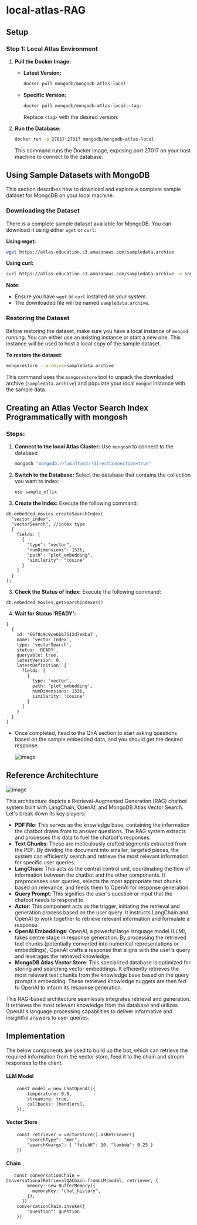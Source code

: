# local-atlas-RAG

## Setup 

### Step 1: Local Atlas Environment 

1. **Pull the Docker Image:**
   * **Latest Version:**
     ```bash
     docker pull mongodb/mongodb-atlas-local
     ```
   * **Specific Version:**
     ```bash
     docker pull mongodb/mongodb-atlas-local:<tag>
     ```
     Replace `<tag>` with the desired version.

2. **Run the Database:**
   ```bash
   docker run -p 27017:27017 mongodb/mongodb-atlas-local
   ```
   This command runs the Docker image, exposing port 27017 on your host machine to connect to the database.

## Using Sample Datasets with MongoDB

This section describes how to download and explore a complete sample dataset for MongoDB on your local machine.

### Downloading the Dataset

There is a complete sample dataset available for MongoDB. You can download it using either `wget` or `curl`:

**Using wget:**

```bash
wget https://atlas-education.s3.amazonaws.com/sampledata.archive
```

**Using curl:**

```bash
curl https://atlas-education.s3.amazonaws.com/sampledata.archive -o sampledata.archive
```

**Note:**

* Ensure you have `wget` or `curl` installed on your system.
* The downloaded file will be named `sampledata.archive`.

### Restoring the Dataset

Before restoring the dataset, make sure you have a local instance of `mongod` running. You can either use an existing instance or start a new one. This instance will be used to host a local copy of the sample dataset.

**To restore the dataset:**

```bash
mongorestore --archive=sampledata.archive
```

This command uses the `mongorestore` tool to unpack the downloaded archive (`sampledata.archive`) and populate your local `mongod` instance with the sample data.

## Creating an Atlas Vector Search Index Programmatically with mongosh

### Steps:

1. **Connect to the local Atlas Cluster:**
   Use `mongosh` to connect to the database:
   ```bash
   mongosh "mongodb://localhost/?directConnection=true"
   ```

2. **Switch to the Database:**
   Select the database that contains the collection you want to index:

   ```javascript
   use sample_mflix
   ```

3. **Create the Index:**
   Execute the following command:

```
db.embedded_movies.createSearchIndex(
  "vector_index",
  "vectorSearch", //index type
  {
    fields: [
      {
        "type": "vector",
        "numDimensions": 1536,
        "path": "plot_embedding",
        "similarity": "cosine"
      }
    ]
  }
);
```

3. **Check the Status of Index:**
   Execute the following command:

```
db.embedded_movies.getSearchIndexes()
```

4. **Wait for Status 'READY':**

```
[
  {
    id: '66f0c9c9ce6bb7512d7e8ba7',
    name: 'vector_index',
    type: 'vectorSearch',
    status: 'READY',
    queryable: true,
    latestVersion: 0,
    latestDefinition: {
      fields: [
        {
          type: 'vector',
          path: 'plot_embedding',
          numDimensions: 1536,
          similarity: 'cosine'
        }
      ]
    }
  }
]
```



- Once completed, head to the QnA section to start asking questions based on the sample embedded data, and you should get the desired response.

  ![image](https://github.com/utsavMongoDB/MongoDB-RAG-NextJS/assets/114057324/c76c8c19-e18a-46b1-834a-9a6bda7fec99)



## Reference Architechture 

![image](https://github.com/mongodb-partners/MongoDB-RAG-Vercel/assets/114057324/3a4b863e-cea3-4d89-a6f5-24a4ee44cfd4)


This architecture depicts a Retrieval-Augmented Generation (RAG) chatbot system built with LangChain, OpenAI, and MongoDB Atlas Vector Search. Let's break down its key players:

- **PDF File**: This serves as the knowledge base, containing the information the chatbot draws from to answer questions. The RAG system extracts and processes this data to fuel the chatbot's responses.
- **Text Chunks**: These are meticulously crafted segments extracted from the PDF. By dividing the document into smaller, targeted pieces, the system can efficiently search and retrieve the most relevant information for specific user queries.
- **LangChain**: This acts as the central control unit, coordinating the flow of information between the chatbot and the other components. It preprocesses user queries, selects the most appropriate text chunks based on relevance, and feeds them to OpenAI for response generation.
- **Query Prompt**: This signifies the user's question or input that the chatbot needs to respond to.
- **Actor**: This component acts as the trigger, initiating the retrieval and generation process based on the user query. It instructs LangChain and OpenAI to work together to retrieve relevant information and formulate a response.
- **OpenAI Embeddings**: OpenAI, a powerful large language model (LLM), takes centre stage in response generation. By processing the retrieved text chunks (potentially converted into numerical representations or embeddings), OpenAI crafts a response that aligns with the user's query and leverages the retrieved knowledge.
- **MongoDB Atlas Vector Store**: This specialized database is optimized for storing and searching vector embeddings. It efficiently retrieves the most relevant text chunks from the knowledge base based on the query prompt's embedding. These retrieved knowledge nuggets are then fed to OpenAI to inform its response generation.


This RAG-based architecture seamlessly integrates retrieval and generation. It retrieves the most relevant knowledge from the database and utilizes OpenAI's language processing capabilities to deliver informative and insightful answers to user queries.


## Implementation 

The below components are used to build up the bot, which can retrieve the required information from the vector store, feed it to the chain and stream responses to the client.

#### LLM Model 

        const model = new ChatOpenAI({
            temperature: 0.8,
            streaming: true,
            callbacks: [handlers],
        });


#### Vector Store

        const retriever = vectorStore().asRetriever({ 
            "searchType": "mmr", 
            "searchKwargs": { "fetchK": 10, "lambda": 0.25 } 
        })

#### Chain

       const conversationChain = ConversationalRetrievalQAChain.fromLLM(model, retriever, {
            memory: new BufferMemory({
              memoryKey: "chat_history",
            }),
          })
        conversationChain.invoke({
            "question": question
        })
